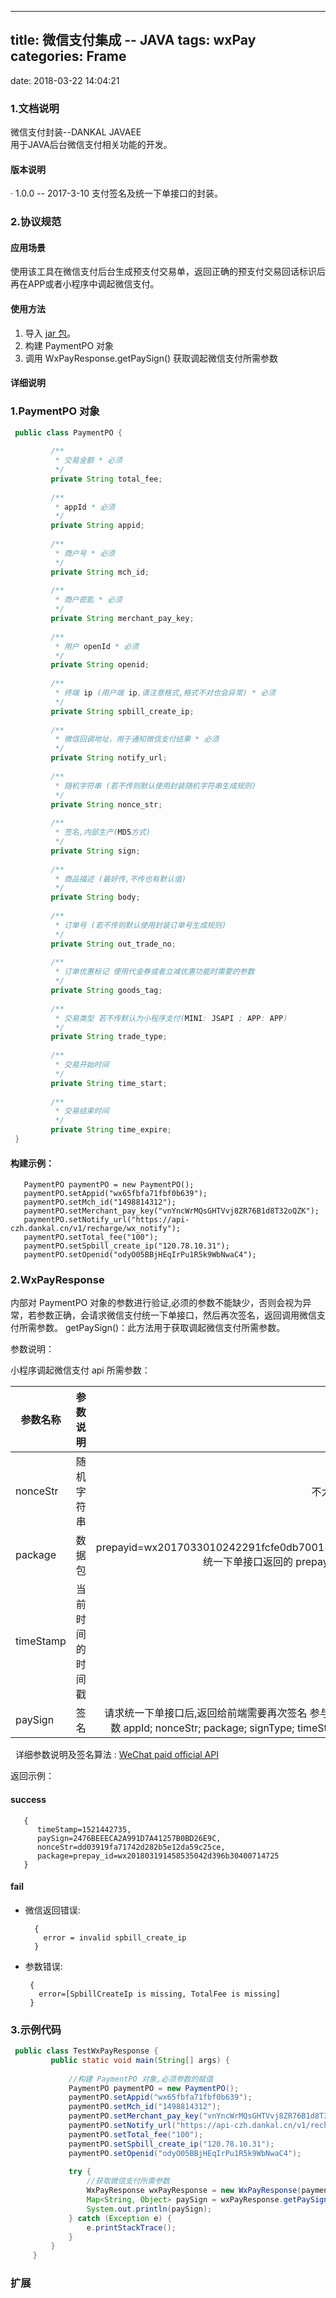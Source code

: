 ---------------------------
title: 微信支付集成 -- JAVA
tags: wxPay
categories: Frame
---------------------------
date: 2018-03-22 14:04:21

### 1.文档说明

  微信支付封装--DANKAL JAVAEE    
  用于JAVA后台微信支付相关功能的开发。

#### 版本说明   
· 1.0.0 -- 2017-3-10 
支付签名及统一下单接口的封装。

### 2.协议规范
#### 应用场景
使用该工具在微信支付后台生成预支付交易单，返回正确的预支付交易回话标识后再在APP或者小程序中调起微信支付。

#### 使用方法
1. 导入 [jar 包](/file/dankal-java-mini-wxpay.jar 'jar包下载')。
2. 构建 PaymentPO 对象 
3. 调用 WxPayResponse.getPaySign() 获取调起微信支付所需参数

#### 详细说明
### 1.PaymentPO 对象
   ```java
    public class PaymentPO {
    
            /**
             * 交易金额 * 必须
             */
            private String total_fee;
        
            /**
             * appId * 必须
             */
            private String appid;
        
            /**
             * 商户号 * 必须
             */
            private String mch_id;
        
            /**
             * 商户密匙 * 必须
             */
            private String merchant_pay_key;
        
            /**
             * 用户 openId * 必须
             */
            private String openid;
        
            /**
             * 终端 ip (用户端 ip,请注意格式,格式不对也会异常) * 必须
             */
            private String spbill_create_ip;
        
            /**
             * 微信回调地址，用于通知微信支付结果 * 必须
             */
            private String notify_url;
        
            /**
             * 随机字符串 (若不传则默认使用封装随机字符串生成规则)
             */
            private String nonce_str;
        
            /**
             * 签名,内部生产(MD5方式)
             */
            private String sign;
        
            /**
             * 商品描述 (最好传,不传也有默认值)
             */
            private String body;
        
            /**
             * 订单号 (若不传则默认使用封装订单号生成规则)
             */
            private String out_trade_no;
        
            /**
             * 订单优惠标记 使用代金券或者立减优惠功能时需要的参数
             */
            private String goods_tag;
        
            /**
             * 交易类型 若不传默认为小程序支付(MINI: JSAPI ; APP: APP)
             */
            private String trade_type;
        
            /**
             * 交易开始时间
             */
            private String time_start;
        
            /**
             * 交易结束时间
             */
            private String time_expire;
    }
   ```
   
#### 构建示例：

   ```
      PaymentPO paymentPO = new PaymentPO();
      paymentPO.setAppid("wx65fbfa71fbf0b639");
      paymentPO.setMch_id("1498814312");
      paymentPO.setMerchant_pay_key("vnYncWrMQsGHTVvj8ZR76B1d8T32oQZK");
      paymentPO.setNotify_url("https://api-czh.dankal.cn/v1/recharge/wx_notify");
      paymentPO.setTotal_fee("100");
      paymentPO.setSpbill_create_ip("120.78.10.31");
      paymentPO.setOpenid("odyO05BBjHEqIrPu1R5k9WbNwaC4");
   ```
   
### 2.WxPayResponse 

  内部对 PaymentPO 对象的参数进行验证,必须的参数不能缺少，否则会视为异常，若参数正确，会请求微信支付统一下单接口，然后再次签名，返回调用微信支付所需参数。 
  getPaySign()：此方法用于获取调起微信支付所需参数。   
   
  参数说明：

小程序调起微信支付 api 所需参数：   

| 参数名称        | 参数说明           | 备注  |
| --------------- |:------------------:| -----:|
| nonceStr        | 随机字符串         | 不大于 32 位 |
| package         | 数据包             | prepayid=wx2017033010242291fcfe0db70013231072 统一下单接口返回的 prepayid 参数值|
| timeStamp       | 当前时间的时间戳   | 单位 : 秒 |
| paySign         | 签名               | 请求统一下单接口后,返回给前端需要再次签名 参与签名的参数 appId; nonceStr; package; signType; timeStamp; key|

&nbsp;&nbsp;详细参数说明及签名算法 : [WeChat paid official API](https://pay.weixin.qq.com/wiki/doc/api/wxa/wxa_api.php?chapter=7_7&index=5)   
  
返回示例：

#### success

   ```
      {
         timeStamp=1521442735, 
         paySign=2476BEEECA2A991D7A41257B0BD26E9C, 
         nonceStr=dd03919fa71742d282b5e12da59c25ce, 
         package=prepay_id=wx201803191458535042d396b30400714725
      }
   ```
       
#### fail 
- 微信返回错误:

   ```
     {
       error = invalid spbill_create_ip
     }
   ```
   
- 参数错误:

   ```
    {
      error=[SpbillCreateIp is missing, TotalFee is missing]
    }  
   ```
      
### 3.示例代码
   ```java
    public class TestWxPayResponse {
            public static void main(String[] args) {
    
                //构建 PaymentPO 对象,必须参数的赋值
                PaymentPO paymentPO = new PaymentPO();
                paymentPO.setAppid("wx65fbfa71fbf0b639");
                paymentPO.setMch_id("1498814312");
                paymentPO.setMerchant_pay_key("vnYncWrMQsGHTVvj8ZR76B1d8T32oQZK");
                paymentPO.setNotify_url("https://api-czh.dankal.cn/v1/recharge/wx_notify");
                paymentPO.setTotal_fee("100");
                paymentPO.setSpbill_create_ip("120.78.10.31");
                paymentPO.setOpenid("odyO05BBjHEqIrPu1R5k9WbNwaC4");
        
                try {
                    //获取微信支付所需参数
                    WxPayResponse wxPayResponse = new WxPayResponse(paymentPO);
                    Map<String, Object> paySign = wxPayResponse.getPaySign();
                    System.out.println(paySign);
                } catch (Exception e) {
                    e.printStackTrace();
                }
            }
        }
   ```
### 扩展
